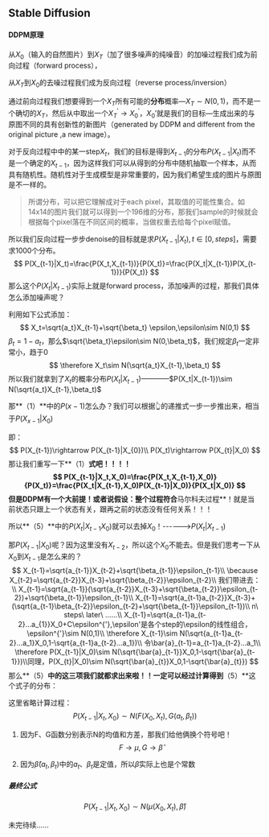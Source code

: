 ## Stable Diffusion

#### DDPM原理

从$X_0$（输入的自然图片）到$X_T$（加了很多噪声的纯噪音）的加噪过程我们成为前向过程（forward process），

从$X_T$到$X_0$的去噪过程我们成为反向过程（reverse process/inversion）

通过前向过程我们想要得到一个$X_T$所有可能的**分布**概率—$X_T \sim N(0,1)$，而不是一个确切的$X_T$，然后从中取出一个$X_{T}^{'}\rightarrow X_0^{'}$，$X_0{'}$就是我们的目标—生成出来的与原图不同的具有创新性的新图片（generated by DDPM and different from the original picture ,a new image）。

对于反向过程中中的某一step$X_t$，我们的目标是得到$X_{t-1}$的分布$P(X_{t-1}|X_t)$而不是一个确定的$X_{t-1}$​，因为这样我们可以从得到的分布中随机抽取一个样本，从而具有随机性。随机性对于生成模型是非常重要的，因为我们希望生成的图片与原图是不一样的。

>  所谓分布，可以把它理解成对于each pixel，其取值的可能性集合。如14x14的图片我们就可以得到一个196维的分布，那我们sample的时候就会根据每个pixel落在不同区间的概率，当做权重去给每个pixel赋值。

所以我们反向过程一步步denoise的目标就是求$P(X_{t-1}|X_t),t∈[0,steps]$，需要求1000个分布。
$$
P(X_{t-1}|X_t)=\frac{P(X_t,X_{t-1})}{P(X_t)}=\frac{P(X_t|X_{t-1})P(X_{t-1})}{P(X_t)}
$$
那么这个$P(X_t|X_{t-1})$实际上就是forward process，添加噪声的过程，那我们具体怎么添加噪声呢？

利用如下公式添加：
$$
X_t=\sqrt{a_t}X_{t-1}+\sqrt{\beta_t} \epsilon,\epsilon\sim N(0,1)
$$
$\beta_t=1-a_t$，那么$\sqrt{\beta_t}\epsilon\sim N(0,\beta_t)$，我们规定$\beta_t$一定非常小，趋于0
$$
\therefore X_t\sim N(\sqrt{a_t}X_{t-1},\beta_t)
$$
所以我们就拿到了$X_t$的概率分布$P(X_t|X_{t-1})$————$P(X_t|X_{t-1})\sim N(\sqrt{a_t}X_{t-1},\beta_t)$

那**（1）**中的$P(x-1)$怎么办？我们可以根据👆的递推式一步一步推出来，相当于$P(X_{x-1}|X_0)$

即：
$$
P(X_{t-1})\rightarrow P(X_{t-1}|X_{0})\\
P(X_t)\rightarrow P(X_{t}|X_0)
$$
那让我们重写一下**（1）**式吧！！！！
$$
P(X_{t-1}|X_t,X_0)=\frac{P(X_t,X_{t-1},X_0)}{P(X_t)}=\frac{P(X_t|X_{t-1},X_0)P(X_{t-1}|X_0)}{P(X_t|X_0)}
$$
但是DDPM有一个大前提！或者说假设：整个过程符合**马尔科夫过程**！就是当前状态只跟上一个状态有关，跟再之前的状态没有任何关系！！！

所以**（5）**中的$P(X_{t}|X_{t-1}X_0)$就可以去掉$X_0$！------>$P(X_t|X_{t-1})$

那$P(X_{t-1}|X_0)$呢？因为这里没有$X_{t-2}$，所以这个$X_0$不能去。但是我们思考一下从$X_0$到$X_{t-1}$是怎么来的？
$$
X_{t-1}=\sqrt{a_{t-1}}X_{t-2}+\sqrt{\beta_{t-1}}\epsilon_{t-1}\\
\because X_{t-2}=\sqrt{a_{t-2}}X_{t-3}+\sqrt{\beta_{t-2}}\epsilon_{t-2}\\
我们带进去：\\
X_{t-1}=\sqrt{a_{t-1}}(\sqrt{a_{t-2}}X_{t-3}+\sqrt{\beta_{t-2}}\epsilon_{t-2})+\sqrt{\beta_{t-1}}\epsilon_{t-1}\\
X_{t-1}=\sqrt{a_{t-1}a_{t-2}}X_{t-3}+(\sqrt{a_{t-1}\beta_{t-2}}\epsilon_{t-2}+\sqrt{\beta_{t-1}}\epsilon_{t-1})\\
n\ steps\ later\ ......\\
X_{t-1}=\sqrt{a_{t-1}a_{t-2}...a_{1}}X_0+C\epsilon^{'},\epsilon'是各个step的\epsilon的线性组合，\epsilon^{'}\sim N(0,1)\\
\therefore X_{t-1}\sim N(\sqrt{a_{t-1}a_{t-2}...a_1}X_0,1-\sqrt{a_{t-1}a_{t-2}...a_1})\\
令\bar{a}_{t-1}=a_{t-1}a_{t-2}...a_1\\
\therefore P(X_{t-1}|X_0)\sim N(\sqrt{\bar{a}_{t-1}}X_0,1-\sqrt{\bar{a}_{t-1}})\\同理，P(X_{t}|X_0)\sim N(\sqrt{\bar{a}_{t}}X_0,1-\sqrt{\bar{a}_{t}})
$$
那么**（5）**中的这三项我们就都求出来啦！！一定可以经过计算得到**（5）**这个式子的分布：

这里省略计算过程：
$$
P(X_{t-1}|X_t,X_0)\sim N(F(X_0,X_t),G(a_t,\beta_t))
$$

1. 因为F、G函数分别表示N的均值和方差，那我们给他俩换个符号吧！
   $$
   F\rightarrow\mu,G\rightarrow\widehat{\beta}
   $$

2. 因为$\widehat\beta(a_t,\beta_t)$中的$a_t、\beta_t$是定值，所以$\widehat{\beta}$实际上也是个常数

##### 最终公式

$$
P(X_{t-1}|X_t,X_0)\sim N(\mu(X_0,X_t),\widehat{\beta})
$$

未完待续......
